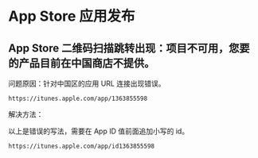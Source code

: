 # App Store 应用发布

## App Store 二维码扫描跳转出现：项目不可用，您要的产品目前在中国商店不提供。

问题原因：针对中国区的应用 URL 连接出现错误。

```
https://itunes.apple.com/app/1363855598
```

解决方法：

以上是错误的写法，需要在 App ID 值前面追加小写的 id。

```
https://itunes.apple.com/app/id1363855598
```
